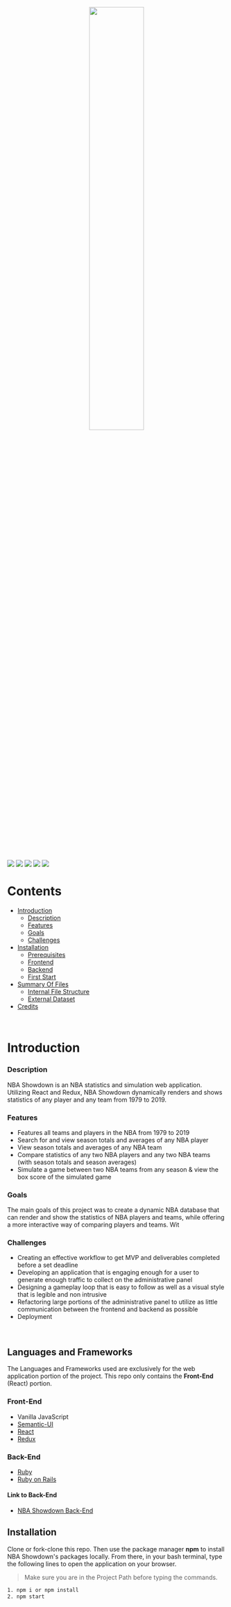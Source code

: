 <p align="center"><img width=50% src="https://i.imgur.com/6Ky5MZE.png"></p>
<p>
  <img align="center" src="https://img.shields.io/badge/Postgresql-12.1-336791">
  <img align="center" src="https://img.shields.io/badge/React.JS-16.12.0-61DAFB">
  <img align="center" src="https://img.shields.io/badge/React Redux-7.1.3-764ABC">
  <img align="center" src="https://img.shields.io/badge/Ruby-2.6.1-CC342D">
  <img align="center" src="https://img.shields.io/badge/Ruby%20On%20Rails-6.0.1-cc0600">
</p>

# Contents
- [Introduction](#introduction)
  - [Description](#description)
  - [Features](#features)
  - [Goals](#goals)
  - [Challenges](#challenges)
- [Installation](#installation)
    - [Prerequisites](#prerequisites)
    - [Frontend](#frontend)
    - [Backend](#backend)
    - [First Start](#first-start)
- [Summary Of Files](#summary-of-files)
  - [Internal File Structure](#internal-file-structure)
  - [External Dataset](#external-dataset)
- [Credits](#credits)

&nbsp;

# Introduction
  ### Description
  NBA Showdown is an NBA statistics and simulation web application. Utilizing React and Redux, NBA Showdown dynamically renders and shows statistics of any player and any team from 1979 to 2019. 
  
  ### Features
  - Features all teams and players in the NBA from 1979 to 2019
  - Search for and view season totals and averages of any NBA player
  - View season totals and averages of any NBA team
  - Compare statistics of any two NBA players and any two NBA teams (with season totals and season averages)
  - Simulate a game between two NBA teams from any season & view the box score of the simulated game
  
  ### Goals
  The main goals of this project was to create a dynamic NBA database that can render and show the statistics of NBA players and teams, while offering a more interactive way of comparing players and teams. Wit
  
  ### Challenges
  - Creating an effective workflow to get MVP and deliverables completed before a set deadline
  - Developing an application that is engaging enough for a user to generate enough traffic to collect on the administrative panel
  - Designing a gameplay loop that is easy to follow as well as a visual style that is legible and non intrusive
  - Refactoring large portions of the administrative panel to utilize as little communication between the frontend and backend as possible
  - Deployment
  
&nbsp;

## Languages and Frameworks
The Languages and Frameworks used are exclusively for the web application portion of the project. This repo only contains the **Front-End** (React) portion.

### Front-End
* Vanilla JavaScript
* [Semantic-UI](http://semantic-ui.com/)
* [React](http://reactjs.org/)
* [Redux](http://redux.js.org/)

### Back-End
* [Ruby](https://www.ruby-lang.org/tr/)
* [Ruby on Rails](http://rubyonrails.org/)

#### Link to Back-End
* [NBA Showdown Back-End](http://github.com/jfeng530/nba_backend)

## Installation
Clone or fork-clone this repo. Then use the package manager **npm** to install NBA Showdown's packages locally. From there, in your bash terminal, type the following lines to open the application on your browser.

> Make sure you are in the Project Path before typing the commands.

```bash
1. npm i or npm install
2. npm start
```
